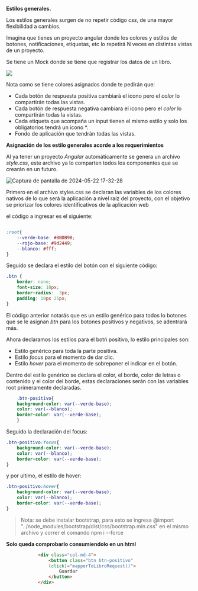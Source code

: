 **Estilos generales.**

Los estilos generales surgen de no repetir código *css*, de una mayor flexibilidad a cambios.

Imagina que tienes un proyecto angular donde los colores y estilos de botones, notificaciones, etiquetas, etc
lo repetirá N veces en distintas vistas de un proyecto.

Se tiene un Mock donde se tiene que registrar los datos de un libro.

<img src="https://github.com/irvincamacho97/Angular/assets/132851888/7b419821-dd41-4380-ba44-e98c39faa8ba"> </img>

Nota como se tiene colores asignados donde te pedirán que:

   - Cada botón de respuesta positiva cambiará el icono pero el *color* lo compartirán todas las vistas.
   - Cada botón de respuesta negativa cambiara el icono pero el *color* lo compartirán todas la vistas.
   - Cada etiqueta que acompaña un input tienen el mismo estilo y solo los obligatorios tendrá un icono *.
   - Fondo de aplicación que tendrán todas las vistas.

**Asignación de los estilo generales acorde a los requerimientos**

Al ya tener un proyecto *Angular* automáticamente se genera un archivo *style.css*, este archivo ya lo comparten todos los componentes que se 
crearán en un futuro.

![Captura de pantalla de 2024-05-22 17-32-28](https://github.com/irvincamacho97/Angular/assets/132851888/92fc3f26-ff7d-4662-b147-d14348a27263)

Primero en el archivo styles.css se declaran las variables de los colores nativos de lo que será la aplicación a nivel raíz del proyecto, con el objetivo se priorizar los colores identificativos de la aplicación web

el código a ingresar es el siguiente:

```css

:root{
    --verde-base: #BBDB9B;
    --rojo-base: #9d2449;
    --blanco: #fff;
}

```
Seguido se declara el estilo del botón con el siguiente código:

```css
.btn {
    border: none;
    font-size: 18px;
    border-radius:  3px;
    padding: 10px 25px;
}
```

El código anterior notarás que es un estilo genérico para todos lo botones que se le asignan *btn* para los botones positivos y negativos, se adentrará más.

Ahora declaramos los estilos para el botń positivo, lo estilo principales son:
   - Estilo genérico para toda la parte positiva.
   - Estilo *focus* para el momento de dar clic.
   - Estilo *hover* para el momento de sobreponer el indicar en el botón.

Dentro del estilo genérico se declara el color, el borde, color de letras o contenido y el color del borde, estas declaraciones serán con las variables root primeramente declaradas.

```css
    .btn-positivo{
    background-color: var(--verde-base);
    color: var(--blanco);
    border-color: var(--verde-base);
    }

```

Seguido la declaración del focus:
```css
.btn-positivo:focus{
    background-color: var(--verde-base);
    color: var(--blanco);
    border-color: var(--verde-base);
}

```

y por ultimo, el estilo de hover:

```css
.btn-positivo:hover{
    background-color: var(--verde-base);
    color: var(--blanco);
    border-color: var(--verde-base);
}
```

>Nota: se debe instalar bootstrap, para esto se ingresa @import "../node_modules/bootstrap/dist/css/bootstrap.min.css" en el mismo archivo y correr el comando npm i --force

**Solo queda comprobarlo consumiendolo en un html**

```html
            <div class="col-md-4">
                <button class="btn btn-positivo" 
                (click)="mapperToLibroRequest()">
                    Guardar
                </button>
            </div>

```
